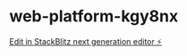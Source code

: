 # web-platform-kgy8nx

[Edit in StackBlitz next generation editor ⚡️](https://stackblitz.com/~/github.com/jamoru2023/web-platform-kgy8nx)